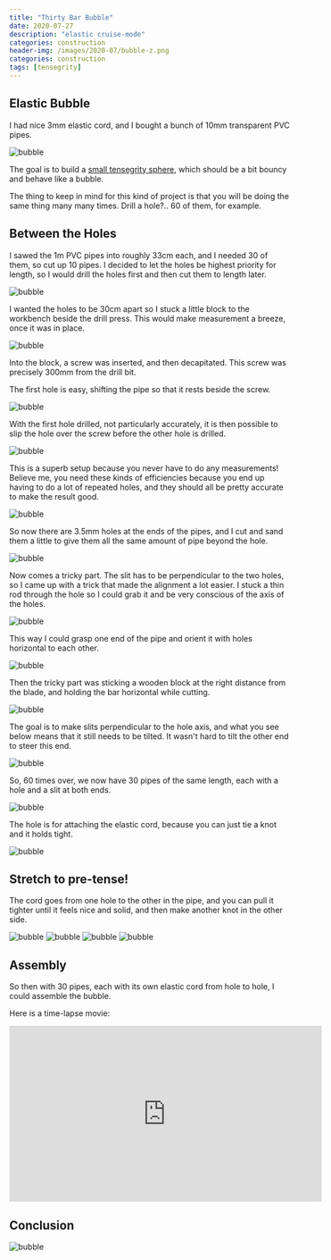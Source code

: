 ```yaml
---
title: "Thirty Bar Bubble"
date: 2020-07-27
description: "elastic cruise-mode"
categories: construction
header-img: /images/2020-07/bubble-z.png
categories: construction
tags: [tensegrity]
---
```


## Elastic Bubble

I had nice 3mm elastic cord, and I bought a bunch of 10mm transparent PVC pipes.

![bubble][bubble-a]

The goal is to build a [small tensegrity sphere](https://pretenst.com/app/#sphere-1), which should be a bit bouncy and behave like a bubble.

The thing to keep in mind for this kind of project is that you will be doing the same thing many many times. Drill a hole?.. 60 of them, for example.

## Between the Holes

I sawed the 1m PVC pipes into roughly 33cm each, and I needed 30 of them, so cut up 10 pipes. I decided to let the holes be highest priority for length, so I would drill the holes first and then cut them to length later.

![bubble][bubble-b]

I wanted the holes to be 30cm apart so I stuck a little block to the workbench beside the drill press. This would make measurement a breeze, once it was in place.

![bubble][bubble-c]

Into the block, a screw was inserted, and then decapitated. This screw was precisely 300mm from the drill bit.

The first hole is easy, shifting the pipe so that it rests beside the screw.

![bubble][bubble-d]

With the first hole drilled, not particularly accurately, it is then possible to slip the hole over the screw before the other hole is drilled.

![bubble][bubble-e]

This is a superb setup because you never have to do any measurements! Believe me, you need these kinds of efficiencies because you end up having to do a lot of repeated holes, and they should all be pretty accurate to make the result good.

![bubble][bubble-f]

So now there are 3.5mm holes at the ends of the pipes, and I cut and sand them a little to give them all the same amount of pipe beyond the hole.

![bubble][bubble-g]

Now comes a tricky part. The slit has to be perpendicular to the two holes, so I came up with a trick that made the alignment a lot easier. I stuck a thin rod through the hole so I could grab it and be very conscious of the axis of the holes.

![bubble][bubble-h]

This way I could grasp one end of the pipe and orient it with holes horizontal to each other.

![bubble][bubble-i]

Then the tricky part was sticking a wooden block at the right distance from the blade, and holding the bar horizontal while cutting.

![bubble][bubble-j]

The goal is to make slits perpendicular to the hole axis, and what you see below means that it still needs to be tilted. It wasn't hard to tilt the other end to steer this end.

![bubble][bubble-k]

So, 60 times over, we now have 30 pipes of the same length, each with a hole and a slit at both ends.

![bubble][bubble-l]

The hole is for attaching the elastic cord, because you can just tie a knot and it holds tight.

![bubble][bubble-m]

## Stretch to pre-tense!

The cord goes from one hole to the other in the pipe, and you can pull it tighter until it feels nice and solid, and then make another knot in the other side.

![bubble][bubble-n]
![bubble][bubble-o]
![bubble][bubble-p]
![bubble][bubble-q]

## Assembly

So then with 30 pipes, each with its own elastic cord from hole to hole, I could assemble the bubble.

Here is a time-lapse movie:

<iframe width="560" height="315" src="https://www.youtube.com/embed/DUa2RvTD6co" frameborder="0" allow="accelerometer; autoplay; encrypted-media; gyroscope; picture-in-picture" allowfullscreen></iframe>


## Conclusion


![bubble][bubble-z]


[bubble-a]: https://pretenst.com/images/2020-07/bubble-a.jpg
[bubble-b]: https://pretenst.com/images/2020-07/bubble-b.jpg
[bubble-c]: https://pretenst.com/images/2020-07/bubble-c.jpg
[bubble-d]: https://pretenst.com/images/2020-07/bubble-d.jpg
[bubble-e]: https://pretenst.com/images/2020-07/bubble-e.jpg
[bubble-f]: https://pretenst.com/images/2020-07/bubble-f.jpg
[bubble-g]: https://pretenst.com/images/2020-07/bubble-g.jpg
[bubble-h]: https://pretenst.com/images/2020-07/bubble-h.jpg
[bubble-i]: https://pretenst.com/images/2020-07/bubble-i.jpg
[bubble-j]: https://pretenst.com/images/2020-07/bubble-j.jpg
[bubble-k]: https://pretenst.com/images/2020-07/bubble-k.jpg
[bubble-l]: https://pretenst.com/images/2020-07/bubble-l.jpg
[bubble-m]: https://pretenst.com/images/2020-07/bubble-m.jpg
[bubble-n]: https://pretenst.com/images/2020-07/bubble-n.jpg
[bubble-o]: https://pretenst.com/images/2020-07/bubble-o.jpg
[bubble-p]: https://pretenst.com/images/2020-07/bubble-p.jpg
[bubble-q]: https://pretenst.com/images/2020-07/bubble-q.jpg
[bubble-z]: https://pretenst.com/images/2020-07/bubble-z.jpg
